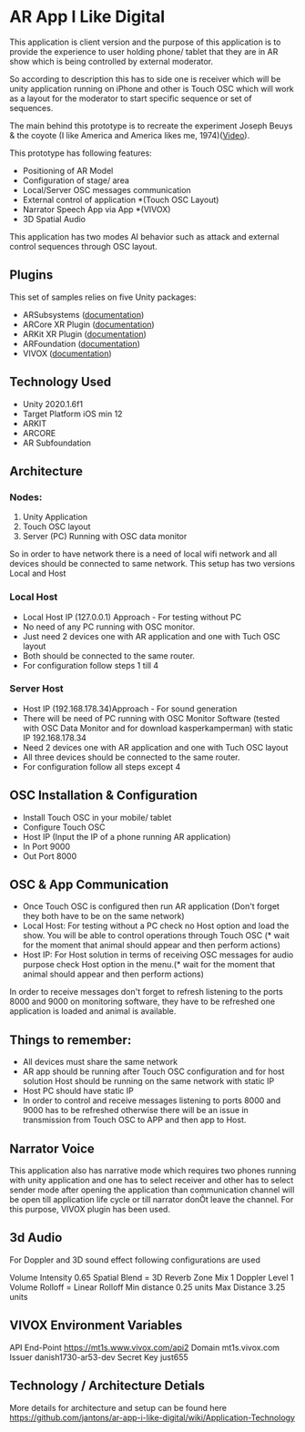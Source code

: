 # AR App I Like Digital

This application is client version and the purpose of this application is to provide the experience to user holding phone/ tablet that they are in AR show which is being controlled by external moderator.

So according to description this has to side one is receiver which will be unity application running on iPhone and other is Touch OSC which will work as a layout for the moderator to start specific sequence or set of sequences.

The main behind this prototype is to recreate the experiment Joseph Beuys & the coyote (I like America and America likes me, 1974)([Video]( https://www.youtube.com/watch?v=TIU0Sx6ijhE&t=77s&ab_channel=PublicDelivery)).

This prototype has following features:

- Positioning of AR Model
- Configuration of stage/ area
- Local/Server OSC messages communication
- External control of application *(Touch OSC Layout)
- Narrator Speech App via App *(VIVOX)
- 3D Spatial Audio

This application has two modes AI behavior such as attack and external control sequences through OSC layout.


## Plugins

This set of samples relies on five Unity packages:

* ARSubsystems ([documentation](https://docs.unity3d.com/Packages/com.unity.xr.arsubsystems@4.1/manual/index.html))
* ARCore XR Plugin ([documentation](https://docs.unity3d.com/Packages/com.unity.xr.arcore@4.1/manual/index.html))
* ARKit XR Plugin ([documentation](https://docs.unity3d.com/Packages/com.unity.xr.arkit@4.1/manual/index.html))
* ARFoundation ([documentation](https://docs.unity3d.com/Packages/com.unity.xr.arfoundation@4.1/manual/index.html))
* VIVOX
([documentation]( https://docs.vivox.com/v5/general/unity/5_13_0/en-us/Default.htm ))

## Technology Used

- Unity 2020.1.6f1
- Target Platform iOS min 12
- ARKIT
- ARCORE
- AR Subfoundation

## Architecture

### Nodes:
1. Unity Application
2. Touch OSC layout
3. Server (PC) Running with OSC data monitor

So in order to have network there is a need of local wifi network and all devices should be connected to same network. This setup has two versions Local and Host

### Local Host

- Local Host IP (127.0.0.1) Approach - For testing without PC
- No need of any PC running with OSC monitor.
- Just need 2 devices one with AR application and one with Tuch OSC layout
- Both should be connected to the same router.
- For configuration follow steps 1 till 4

### Server Host 

- Host IP (192.168.178.34)Approach - For sound generation
- There will be need of PC running with OSC Monitor Software (tested with OSC Data Monitor and for download kasperkamperman) with static IP 192.168.178.34
- Need 2 devices one with AR application and one with Tuch OSC layout
- All three devices should be connected to the same router.
- For configuration follow all steps except 4

## OSC Installation & Configuration

- Install Touch OSC in your mobile/ tablet 
- Configure Touch OSC
- Host IP (Input the IP of a phone running AR application)
- In Port 9000
- Out Port 8000

## OSC & App Communication

- Once Touch OSC is configured then run AR application (Don't forget they both have to be on the same network)
- Local Host: For testing without a PC check no Host option and load the show. You will be able to control operations through Touch OSC (* wait for the moment that animal should appear and then perform actions)
- Host IP: For Host solution in terms of receiving OSC messages for audio purpose check Host option in the menu.(* wait for the moment that animal should appear and then perform actions)

In order to receive messages don't forget to refresh listening to the ports 8000 and 9000 on monitoring software, they have to be refreshed one application is loaded and animal is available.

## Things to remember:

- All devices must share the same network
- AR app should be running after Touch OSC configuration and for host solution Host should be running on the same network with static IP
- Host PC should have static IP
- In order to control and receive messages listening to ports 8000 and 9000 has to be refreshed otherwise there will be an issue in transmission from Touch OSC to APP and then app to Host.

## Narrator Voice

This application also has narrative mode which requires two phones running with unity application and one has to select receiver and other has to select sender mode after opening the application than communication channel will be open till application life cycle or till narrator donÕt leave the channel. For this purpose, VIVOX plugin has been used. 

## 3d Audio

For Doppler and 3D sound effect following configurations are used

Volume Intensity 0.65
Spatial Blend  = 3D
Reverb Zone Mix 1
Doppler Level 1
Volume Rolloff = Linear Rolloff
Min distance 0.25 units
Max Distance 3.25 units

## VIVOX Environment Variables

API End-Point https://mt1s.www.vivox.com/api2
Domain mt1s.vivox.com
Issuer danish1730-ar53-dev
Secret Key just655

## Technology / Architecture Detials

More details for architecture and setup can be found here
https://github.com/jantons/ar-app-i-like-digital/wiki/Application-Technology
